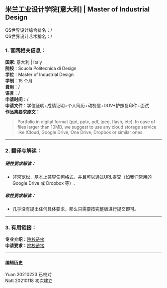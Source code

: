 ## 米兰工业设计学院[意大利] | Master of Industrial Design

QS世界设计综合排名：/  
QS世界设计艺术排名：/


### 1. 官网相关信息：

**国家**: 意大利 | Italy  
**院校**：Scuola Politecnica di Design  
**学位**：Master of Industrial Design   
**学制**：15 个月  
**费用**：/  
**语言**：/  
**申请时间**：/  
**申请文件**：学位证明+成绩证明+个人简历+动机信+DOV+护照复印件+面试  
**作品集要求原文：**   

>Portfolio in digital format (ppt, pptx, pdf, jpeg, flash, etc). In case of files larger than 10MB, we suggest to use any cloud storage service like ICloud, Google Drive, One Drive, Dropbox or similar ones.
>
>



---


### 2. 翻译与解读：

##### 硬性要求解读：
- 非常宽松，基本上兼容任何格式，并且可以通过URL提交（如我们常用的 Google Drive 或 Dropbox 等）.


##### 软性要求解读：
- 几乎没有提出任何具体要求，那么只需要按完整版进行提交即可。



---


### 3. 有用链接：

**专业介绍：**[院校链接](http://www.scuoladesign.com/master/industrial-design-master/)  
**申请要求：**[院校链接](https://www.scuoladesign.com/master/apply/)  

---


#### 编辑历史
Yuan 20210223 已校对  
Natt 20210118 初次建立  
